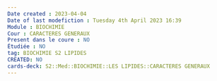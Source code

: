 ```yaml
---
Date created : 2023-04-04
Date of last modefiction : Tuesday 4th April 2023 16:39
Module : BIOCHIMIE
Cour : CARACTERES GENERAUX
Present dans le coure : NO
Étudiée : NO
tag: BIOCHIMIE S2 LIPIDES
CREATED: NO
cards-deck: S2::Med::BIOCHIMIE::LES LIPIDES::CARACTERES GENERAUX
---
```

```toc
```

